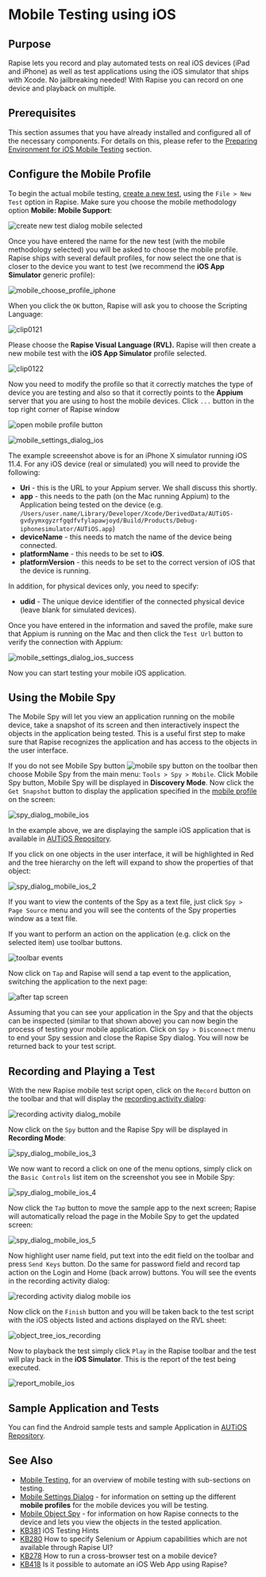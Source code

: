 # Mobile Testing using iOS

## Purpose

Rapise lets you record and play automated tests on real iOS devices (iPad and iPhone) as well as test applications using the iOS simulator
that ships with Xcode. No jailbreaking needed! With Rapise you can record on one device and playback on multiple.

## Prerequisites

This section assumes that you have already installed and configured all of the necessary components. For details on this, please refer to the [Preparing Environment for iOS Mobile Testing](/Manuals/Preparing_for_iOS_Testing/) section.

## Configure the Mobile Profile

To begin the actual mobile testing, [create a new test](create_a_new_test.md), using the `File > New Test` option in Rapise. Make sure you choose the mobile methodology option **Mobile: Mobile Support**:

![create new test dialog mobile selected](./img/tutorial_mobile_testing6.png)

Once you have entered the name for the new test (with the mobile methodology selected) you will be asked to choose the mobile profile.
Rapise ships with several default profiles, for now select the one that is closer to the device you want to test (we recommend the **iOS App Simulator** generic profile):

![mobile\_choose\_profile\_iphone](./img/mobile_testing_ios4.png)

When you click the `OK` button, Rapise will ask you to choose the Scripting Language:

![clip0121](./img/tutorial_mobile_testing8.png)

Please choose the **Rapise Visual Language (RVL).** Rapise will then create a new mobile test with the **iOS App Simulator** profile selected.

![clip0122](./img/tutorial_mobile_testing9.png)

Now you need to modify the profile so that it correctly matches the type of device you are testing and also so that it correctly points to the **Appium** server that you are using to host the mobile devices. Click `...` button in the top right corner of Rapise window

![open mobile profile button](./img/open_mobile_profile_button_ios.png)

![mobile\_settings\_dialog\_ios](./img/mobile_testing_ios5.png)

The example screeenshot above is for an iPhone X simulator running iOS 11.4. For any iOS device (real or simulated) you will need to
provide the following:

- **Uri** - this is the URL to your Appium server. We shall discuss this shortly.
- **app** - this needs to the path (on the Mac running Appium) to the Application being tested on the device (e.g. `/Users/user.name/Library/Developer/Xcode/DerivedData/AUTiOS-gvdyymxgyzrfgqdfvfylapawjoyd/Build/Products/Debug-iphonesimulator/AUTiOS.app`)
- **deviceName** - this needs to match the name of the device being connected.
- **platformName** - this needs to be set to **iOS**.
- **platformVersion** - this needs to be set to the correct version of iOS that the device is running.

In addition, for physical devices only, you need to specify:

- **udid** - The unique device identifier of the connected physical device (leave blank for simulated devices).

Once you have entered in the information and saved the profile, make sure that Appium is running on the Mac and then click the `Test Url` button to verify the connection with Appium:

![mobile\_settings\_dialog\_ios\_success](./img/mobile_testing_ios6.png)

Now you can start testing your mobile iOS application.

## Using the Mobile Spy

The Mobile Spy will let you view an application running on the mobile device, take a snapshot of its screen and then interactively inspect the objects in the application being tested. This is a useful first step to make sure that Rapise recognizes the application and has access to the objects in the user interface.

If you do not see Mobile Spy button ![mobile spy button](./img/mobile_spy_button.png) on the toolbar then choose Mobile Spy from the main menu: `Tools > Spy > Mobile`. Click Mobile Spy button,  Mobile Spy will be displayed in **Discovery Mode**. Now click the `Get Snapshot` button to display the application specified in the [mobile profile](mobile_settings_dialog.md) on the screen:

![spy\_dialog\_mobile\_ios](./img/mobile_testing_ios7.png)

In the example above, we are displaying the sample iOS application that is available in [AUTiOS Repository](https://github.com/Inflectra/AUTiOS).

If you click on one objects in the user interface, it will be highlighted in Red and the tree hierarchy on the left will expand to
show the properties of that object:

![spy\_dialog\_mobile\_ios\_2](./img/mobile_testing_ios8.png)

If you want to view the contents of the Spy as a text file, just click `Spy > Page Source` menu and you will see the contents of the Spy properties window as a text file.

If you want to perform an action on the application (e.g. click on the selected item) use toolbar buttons.

![toolbar events](./img/mobile_testing_ios9.png)

Now click on `Tap` and Rapise will send a tap event to the application, switching the application to the next page:

![after tap screen](./img/mobile_testing_ios_next.png)

Assuming that you can see your application in the Spy and that the objects can be inspected (similar to that shown above) you can now begin the process of testing your mobile application. Click on `Spy > Disconnect` menu
to end your Spy session and close the Rapise Spy dialog. You will now be returned back to your test script.

## Recording and Playing a Test

With the new Rapise mobile test script open, click on the `Record` button on the toolbar and that will display the [recording activity dialog](recording_activity_dialog.md):

![recording activity dialog\_mobile](./img/tutorial_mobile_testing17.png)

Now click on the `Spy` button and the Rapise Spy will be displayed in **Recording Mode**:

![spy\_dialog\_mobile\_ios\_3](./img/mobile_testing_ios11.png)

We now want to record a click on one of the menu options, simply click on the `Basic Controls` list item on the screenshot you see in Mobile Spy:

![spy\_dialog\_mobile\_ios\_4](./img/mobile_testing_ios12.png)

Now click the `Tap` button to move the sample app to the next screen; Rapise will  automatically reload the page in the Mobile Spy to get the updated screen:

![spy\_dialog\_mobile\_ios\_5](./img/mobile_testing_ios13.png)

Now highlight user name field, put text into the edit field on the toolbar and press `Send Keys` button. Do the same for password field and record tap action on the Login and Home (back arrow) buttons. You will see the events in the recording activity dialog:

![recording activity dialog mobile ios](./img/mobile_testing_ios14.png)

Now click on the `Finish` button and you will be taken back to the test script with the iOS objects listed and actions displayed on the RVL sheet:

![object\_tree\_ios\_recording](./img/mobile_testing_ios15.png)

Now to playback the test simply click `Play` in the Rapise toolbar and the test will play back in the **iOS Simulator**. This is the report of the test being executed.

![report\_mobile\_ios](./img/mobile_testing_ios16.png)

## Sample Application and Tests

You can find the Android sample tests and sample Application in [AUTiOS Repository](https://github.com/Inflectra/AUTiOS).

## See Also

- [Mobile Testing](mobile_testing2.md), for an overview of mobile testing with sub-sections on testing.
- [Mobile Settings Dialog](mobile_settings_dialog.md) - for information on setting up the different **mobile profiles** for the mobile devices you will be testing.
- [Mobile Object Spy](object_spy_mobile.md) - for information on how Rapise connects to the device and lets you view the objects in the tested application.
- [KB381](https://www.inflectra.com/Support/KnowledgeBase/KB381.aspx) iOS Testing Hints
- [KB280](https://www.inflectra.com/Support/KnowledgeBase/KB280.aspx) How to specify Selenium or Appium capabilities which are not available through Rapise UI?
- [KB278](https://www.inflectra.com/Support/KnowledgeBase/KB278.aspx) How to run a cross-browser test on a mobile device?
- [KB418](https://www.inflectra.com/Support/KnowledgeBase/KB418.aspx) Is it possible to automate an iOS Web App using Rapise?